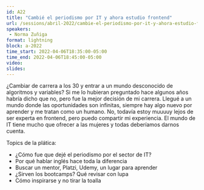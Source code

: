 ```yaml
---
id: A22
title: "Cambié el periodismo por IT y ahora estudio frontend"
url: /sessions/abril-2022/cambie-el-periodismo-por-it-y-ahora-estudio-frontend
speakers:
 - Norma Zuñiga
format: lightning
block: a-2022
time_start: 2022-04-06T18:35:00-05:00
time_end: 2022-04-06T18:45:00-05:00
video:
slides:
---
```


¿Cambiar de carrera a los 30 y entrar a un mundo desconocido de algoritmos y variables? Si me lo hubieran preguntado hace algunos años habría dicho que no, pero fue la mejor decisión de mi carrera. Llegué a un mundo donde las oportunidades son infinitas, siempre hay algo nuevo por aprender y me tratan como un humano. No, todavía estoy muuuuy lejos de ser experta en frontend, pero puedo compartir mi experiencia. El mundo de IT tiene mucho que ofrecer a las mujeres y todas deberíamos darnos cuenta.

Topics de la plática: 

* ¿Cómo fue que dejé el periodismo por el sector de IT? 
* Por qué hablar inglés hace toda la diferencia
* Buscar un mentor, Platzi, Udemy, un lugar para aprender
* ¿Sirven los bootcamps? Qué revisar con lupa 
* Cómo inspirarse y no tirar la toalla

